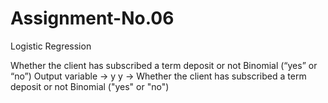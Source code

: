# Assignment-No.06
Logistic Regression

Whether the client has subscribed a term deposit or not Binomial (“yes” or “no”)
Output variable -> y
y -> Whether the client has subscribed a term deposit or not
Binomial ("yes" or "no")
